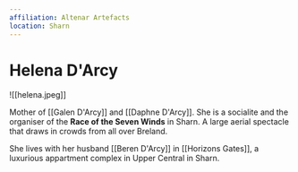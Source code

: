 ```yaml
---
affiliation: Altenar Artefacts
location: Sharn
---
```

# Helena D'Arcy
![[helena.jpeg]]

Mother of [[Galen D'Arcy]] and [[Daphne D'Arcy]]. She is a socialite and the organiser of the **Race of the Seven Winds** in Sharn. A large aerial spectacle that draws in crowds from all over Breland.

She lives with her husband [[Beren D'Arcy]] in [[Horizons Gates]], a luxurious appartment complex in Upper Central in Sharn.